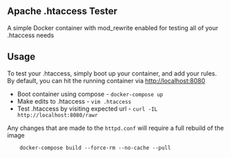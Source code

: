 
## Apache .htaccess Tester

A simple Docker container with mod_rewrite enabled for testing all of your .htaccess needs

## Usage

To test your .htaccess, simply boot up your container, and add your rules. By default, you can hit the running container via [http://localhost:8080](http://localhost:8080)

* Boot container using compose - `docker-compose up`
* Make edits to .htaccess - `vim .htaccess`
* Test .htaccess by visiting expected url - `curl -IL http://localhost:8080/rawr`

Any changes that are made to the `httpd.conf` will require a full rebuild of the image

```
    docker-compose build --force-rm --no-cache --pull
```
